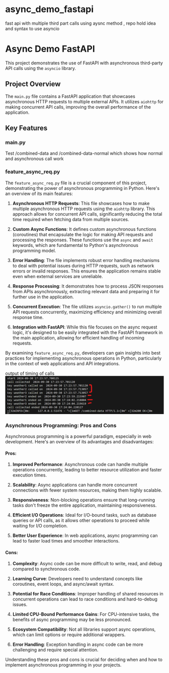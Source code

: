 # async_demo_fastapi
fast api with multiple third part calls using aysnc method , repo hold idea and syntax to use asyncio

# Async Demo FastAPI

This project demonstrates the use of FastAPI with asynchronous third-party API calls using the `asyncio` library.

## Project Overview

The `main.py` file contains a FastAPI application that showcases asynchronous HTTP requests to multiple external APIs. It utilizes `aiohttp` for making concurrent API calls, improving the overall performance of the application.


## Key Features

### main.py
Test /combined-data and /combined-data-normal which shows how normal and asynchronous call work

### feature_async_req.py

The `feature_async_req.py` file is a crucial component of this project, demonstrating the power of asynchronous programming in Python. Here's an overview of its main features:

1. **Asynchronous HTTP Requests**: This file showcases how to make multiple asynchronous HTTP requests using the `aiohttp` library. This approach allows for concurrent API calls, significantly reducing the total time required when fetching data from multiple sources.

2. **Custom Async Functions**: It defines custom asynchronous functions (coroutines) that encapsulate the logic for making API requests and processing the responses. These functions use the `async` and `await` keywords, which are fundamental to Python's asynchronous programming model.

3. **Error Handling**: The file implements robust error handling mechanisms to deal with potential issues during HTTP requests, such as network errors or invalid responses. This ensures the application remains stable even when external services are unreliable.

4. **Response Processing**: It demonstrates how to process JSON responses from APIs asynchronously, extracting relevant data and preparing it for further use in the application.

5. **Concurrent Execution**: The file utilizes `asyncio.gather()` to run multiple API requests concurrently, maximizing efficiency and minimizing overall response time.

6. **Integration with FastAPI**: While this file focuses on the async request logic, it's designed to be easily integrated with the FastAPI framework in the main application, allowing for efficient handling of incoming requests.

By examining `feature_async_req.py`, developers can gain insights into best practices for implementing asynchronous operations in Python, particularly in the context of web applications and API integrations.

output of timing of calls
<img width="1439" alt="screen shot 2015-07-29 at 2 41 52 pm" src="output run time idea.png">


### Asynchronous Programming: Pros and Cons

Asynchronous programming is a powerful paradigm, especially in web development. Here's an overview of its advantages and disadvantages:

#### Pros:

1. **Improved Performance**: Asynchronous code can handle multiple operations concurrently, leading to better resource utilization and faster execution times.

2. **Scalability**: Async applications can handle more concurrent connections with fewer system resources, making them highly scalable.

3. **Responsiveness**: Non-blocking operations ensure that long-running tasks don't freeze the entire application, maintaining responsiveness.

4. **Efficient I/O Operations**: Ideal for I/O-bound tasks, such as database queries or API calls, as it allows other operations to proceed while waiting for I/O completion.

5. **Better User Experience**: In web applications, async programming can lead to faster load times and smoother interactions.

#### Cons:

1. **Complexity**: Async code can be more difficult to write, read, and debug compared to synchronous code.

2. **Learning Curve**: Developers need to understand concepts like coroutines, event loops, and async/await syntax.

3. **Potential for Race Conditions**: Improper handling of shared resources in concurrent operations can lead to race conditions and hard-to-debug issues.

4. **Limited CPU-Bound Performance Gains**: For CPU-intensive tasks, the benefits of async programming may be less pronounced.

5. **Ecosystem Compatibility**: Not all libraries support async operations, which can limit options or require additional wrappers.

6. **Error Handling**: Exception handling in async code can be more challenging and require special attention.

Understanding these pros and cons is crucial for deciding when and how to implement asynchronous programming in your projects.










